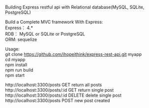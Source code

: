 Building Express restful api with Relational database(MySQL, SQLite, PostgreSQL)<br>

Build a Complete MVC framework With Express:<br>
Express： 4.*<br>
RDB： MySQL or SQLite or PostgreSQL <br>
ORM: sequelize<br>

Usage:<br>
git clone https://github.com/ihopeithink/express-rest-api.git myapp<br>
cd myapp<br>
npm install<br>
npm run build<br>
npm start<br>

http://localhost:3300/posts        GET     return all posts<br>
http://localhost:3300/posts/:id    GET     return single post<br>
http://localhost:3300/posts/:id    DELETE  delete single post<br>
http://localhost:3300/posts        POST    new post created<br>
